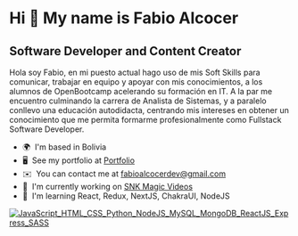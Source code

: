 <!-- [![Fabio Alcocer, I'm Software Developer](https://pimp-my-readme.webapp.io/pimp-my-readme/wavy-banner?subtitle=I%27m%20Software%20Developer&title=Fabio%20Alcocer)](https://pimp-my-readme.webapp.io) -->

Hi 👋 My name is Fabio Alcocer
==============================

Software Developer and Content Creator
--------------------------------------

Hola soy Fabio, en mi puesto actual hago uso de mis Soft Skills para comunicar, trabajar en equipo y apoyar con mis conocimientos, a los alumnos de OpenBootcamp acelerando su formación en IT. A la par me encuentro culminando la carrera de Analista de Sistemas, y a paralelo conllevo una educación autodidacta, centrando mis intereses en obtener un conocimiento que me permita formarme profesionalmente como Fullstack Software Developer.

*   🌍  I'm based in Bolivia
*   🖥️  See my portfolio at [Portfolio](http://https://fabioalcocer.github.io/)
*   ✉️  You can contact me at [fabioalcocerdev@gmail.com](mailto:fabioalcocerdev@gmail.com)
*   🚀  I'm currently working on [SNK Magic Videos](https://fabioalcocer.github.io/api-magic-snk/index.html)
*   🧠  I'm learning React, Redux, NextJS, ChakraUI, NodeJS


[![JavaScript_HTML_CSS_Python_NodeJS_MySQL_MongoDB_ReactJS_Express_SASS](https://pimp-my-readme.webapp.io/pimp-my-readme/technology?technology=JavaScript_HTML_CSS_Python_NodeJS_MySQL_MongoDB_ReactJS_Express_SASS)](https://pimp-my-readme.webapp.io)
